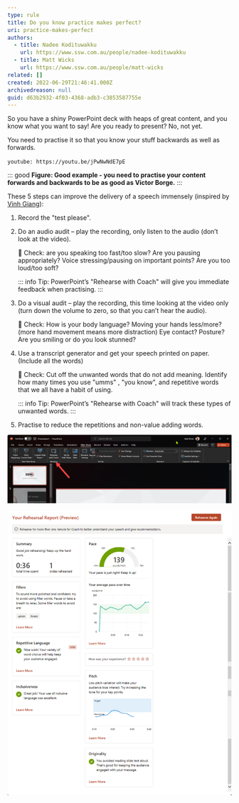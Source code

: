 ```yaml
---
type: rule
title: Do you know practice makes perfect?
uri: practice-makes-perfect
authors:
  - title: Nadee Kodituwakku
    url: https://www.ssw.com.au/people/nadee-kodituwakku
  - title: Matt Wicks
    url: https://www.ssw.com.au/people/matt-wicks
related: []
created: 2022-06-29T21:46:41.000Z
archivedreason: null
guid: d63b2932-4f03-4368-adb3-c3853587755e
---
```


So you have a shiny PowerPoint deck with heaps of great content, and you know what you want to say! Are you ready to present? No, not yet.

You need to practise it so that you know your stuff backwards as well as forwards.

`youtube: https://youtu.be/jPwNwNdE7pE`

::: good
**Figure: Good example - you need to practise your content forwards and backwards to be as good as Victor Borge.**
:::

These 5 steps can improve the delivery of a speech immensely (inspired by [Vinh Giang](https://www.vinhgiang.com/)):

<!--endintro-->

1. Record the "test please".
2. Do an audio audit – play the recording, only listen to the audio (don’t look at the video).

   👀 Check: are you speaking too fast/too slow? Are you pausing appropriately? Voice stressing/pausing on important points? Are you too loud/too soft?

   ::: info
   Tip: PowerPoint’s "Rehearse with Coach" will give you immediate feedback when practising.
   :::

3. Do a visual audit – play the recording, this time looking at the video only (turn down the volume to zero, so that you can’t hear the audio).

   👀 Check: How is your body language? Moving your hands less/more? (more hand movement means more distraction) Eye contact? Posture? Are you smiling or do you look stunned?

4. Use a transcript generator and get your speech printed on paper. (Include all the words)

   👀 Check: Cut off the unwanted words that do not add meaning. Identify how many times you use "umms" , "you know", and repetitive words that we all have a habit of using.

   ::: info
   Tip: PowerPoint’s "Rehearse with Coach" will track these types of unwanted words.
   :::

5. Practise to reduce the repetitions and non-value adding words.

![Figure: You can use PowerPoint's built -in AI "Rehearse with Coach" to get instant feedback on how fast you are talking and what language you are using](rehearse-with-coach.png)

![Figure: After rehearsal, you get a nice report with recommendations on what language you used and how you delivered it](rehearsal-report.png)
